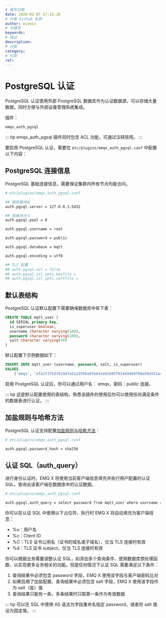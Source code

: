 ```yaml
---
# 编写日期
date: 2020-02-07 17:15:26
# 作者 Github 名称
author: wivwiv
# 关键字
keywords:
# 描述
description:
# 分类
category: 
# 引用
ref:
---
```


# PostgreSQL 认证

PostgreSQL 认证使用外部 PostgreSQL 数据库作为认证数据源，可以存储大量数据，同时方便与外部设备管理系统集成。

插件：

```bash
emqx_auth_pgsql
```

::: tip 
emqx_auth_pgsql 插件同时包含 ACL 功能，可通过注释禁用。
:::



要启用 PostgreSQL 认证，需要在 `etc/plugins/emqx_auth_pgsql.conf` 中配置以下内容：

## PostgreSQL 连接信息

PostgreSQL 基础连接信息，需要保证集群内所有节点均能访问。

```bash
# etc/plugins/emqx_auth_pgsql.conf

## 服务器地址
auth.pgsql.server = 127.0.0.1:5432

## 连接池大小
auth.pgsql.pool = 8

auth.pgsql.username = root

auth.pgsql.password = public

auth.pgsql.database = mqtt

auth.pgsql.encoding = utf8

## TLS 配置
## auth.pgsql.ssl = false
## auth.pgsql.ssl_opts.keyfile =
## auth.pgsql.ssl_opts.certfile =
```



## 默认表结构

PostgreSQL 认证默认配置下需要确保数据库中有下表：

```sql
CREATE TABLE mqtt_user (
  id SERIAL primary key,
  is_superuser boolean,
  username character varying(100),
  password character varying(100),
  salt character varying(40)
)
```



默认配置下示例数据如下：

```sql
INSERT INTO mqtt_user (username, password, salt, is_superuser)
VALUES
	('emqx', 'efa1f375d76194fa51a3556a97e641e61685f914d446979da50a551a4333ffd7', NULL, false);
```

启用 PostgreSQL 认证后，你可以通过用户名： emqx，密码：public 连接。



::: tip 
这是默认配置使用的表结构，熟悉该插件的使用后你可以使用任何满足条件的数据表进行认证。
:::



## 加盐规则与哈希方法

PostgreSQL 认证支持配置[加盐规则与哈希方法](./auth.md#加盐规则与哈希方法)：

```bash
# etc/plugins/emqx_auth_pgsql.conf

auth.pgsql.password_hash = sha256
```



## 认证 SQL（auth_query）

进行身份认证时，EMQ X 将使用当前客户端信息填充并执行用户配置的认证 SQL，查询出该客户端在数据库中的认证数据。

```bash
# etc/plugins/emqx_auth_pgsql.conf

auth.pgsql.auth_query = select password from mqtt_user where username = '%u' limit 1
```



你可以在认证 SQL 中使用以下占位符，执行时 EMQ X 将自动填充为客户端信息：

- %u：用户名
- %c：Client ID
- %C：TLS 证书公用名（证书的域名或子域名），仅当 TLS 连接时有效
- %d：TLS 证书 subject，仅当 TLS 连接时有效



你可以根据业务需要调整认证 SQL，如添加多个查询条件、使用数据库预处理函数，以实现更多业务相关的功能。但是任何情况下认证 SQL 需要满足以下条件：

1. 查询结果中必须包含 password 字段，EMQ X 使用该字段与客户端密码比对
2. 如果启用了加盐配置，查询结果中必须包含 salt 字段，EMQ X 使用该字段作为 salt（盐）值
3. 查询结果只能有一条，多条结果时只取第一条作为有效数据

::: tip 
可以在 SQL 中使用 AS 语法为字段重命名指定 password，或者将 salt 值设为固定值。
:::


